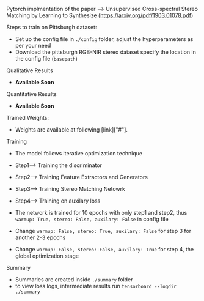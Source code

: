 Pytorch implmentation of the paper --> Unsupervised Cross-spectral Stereo Matching by Learning to Synthesize (https://arxiv.org/pdf/1903.01078.pdf)

Steps to train on Pittsburgh dataset:
- Set up the config file in `./config` folder, adjust the hyperparameters as per your need
- Download the pittsburgh RGB-NIR stereo dataset specify the location in the config file (`basepath`)


Qualitative Results
- **Available Soon**

Quantitative Results
- **Available Soon**

Trained Weights:
- Weights are available at following [link]["#"].

Training
- The model follows iterative optimization technique
- Step1--> Training the discriminator
- Step2--> Training Feature Extractors and Generators 
- Step3--> Training Stereo Matching Netowrk
- Step4--> Training on auxilary loss

- The network is trained for 10 epochs with only step1 and step2, thus `warmup: True, stereo: False, auxilary: False` in config file
- Change `warmup: False, stereo: True, auxilary: False` for step 3 for another 2-3 epochs
- Change `warmup: False, stereo: False, auxilary: True` for step 4, the global optimization stage


Summary
- Summaries are created inside `./summary` folder
- to view loss logs, intermediate results run `tensorboard --logdir ./summary`
